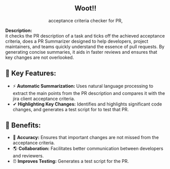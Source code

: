 <h2 align="center"> Woot!! </h2>
<p align="center">
    acceptance criteria checker for PR, 
</p>

**Description:**  
it checks the PR description of a task and ticks off the achieved acceptance criteria, does a PR Summarizer designed to help developers, project
maintainers, and teams quickly understand the essence of pull requests. By
generating concise summaries, it aids in faster reviews and ensures that key
changes are not overlooked.

## 🚀 Key Features:

- ⚡ **Automatic Summarization:** Uses natural language processing to extract the
   main points from the PR description and compares it with the jira client acceptance criteria. 
- ✔ **Highlighting Key Changes:** Identifies and highlights significant code
   changes, and generates a test script for to test that PR.

##  🦄 Benefits:

- 🏹 **Accuracy:** Ensures that important changes are not missed from the acceptance criteria.
- 🌎 **Collaboration:** Facilitates better communication between developers and
  reviewers.
- ⏰ **Improves Testing:** Generates a test script for the PR.

